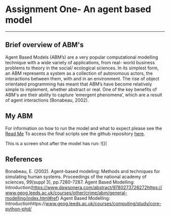 # Assignment One- An agent based model
---
## Brief overview of ABM's
Agent Based Models (ABM’s) are a very popular computational modelling technique with a wide variety of applications, from real- world business problems to theory in the social/ ecological sciences. In its simplest form, an ABM represents a system as a collection of autonomous actors, the interactions between them, with and in an environment. The rise of object orientated programming has meant that ABM’s have become relatively simple to implement, whether abstract or real. One of the key benefits of ABM's are their ability to capture ‘emergent phenomena’, which are a result of agent interactions (Bonabeau, 2002). 

## My ABM
For information on how to run the model and what to expect please see the [Read Me](https://github.com/gladyskenyon/Agent-Based-Model/blob/main/README.md)
To access the  final scripts see the github repository [here](https://github.com/gladyskenyon/Agent-Based-Model). 

This is a screen shot after the model has run:
![](

## References
Bonabeau, E. (2002). Agent-based modeling: Methods and techniques for simulating human systems. Proceedings of the national academy of sciences, 99(suppl 3), pp.7280-7287. 
Agent Based Modelling: Introduction(https://www.dawsonera.com/abstract/9780273726272https://www.geog.leeds.ac.uk/courses/other/crime/abm/general-modelling/index.html#ref)
Agent Based Modelling: Introductionhttps://www.geog.leeds.ac.uk/courses/computing/study/core-python-phd/
